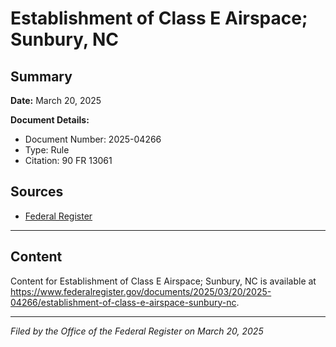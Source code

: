 # Establishment of Class E Airspace; Sunbury, NC

## Summary

**Date:** March 20, 2025

**Document Details:**
- Document Number: 2025-04266
- Type: Rule
- Citation: 90 FR 13061

## Sources
- [Federal Register](https://www.federalregister.gov/documents/2025/03/20/2025-04266/establishment-of-class-e-airspace-sunbury-nc)

---

## Content

Content for Establishment of Class E Airspace; Sunbury, NC is available at https://www.federalregister.gov/documents/2025/03/20/2025-04266/establishment-of-class-e-airspace-sunbury-nc.

---

*Filed by the Office of the Federal Register on March 20, 2025*
